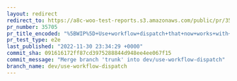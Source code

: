 ```yaml
---
layout: redirect
redirect_to: https://a8c-woo-test-reports.s3.amazonaws.com/public/pr/35705/e2e/index.html
pr_number: 35705
pr_title_encoded: "%5BWIP%5D+Use+workflow+dispatch+that+now+works+with+GITHUB_TOKEN"
pr_test_type: e2e
last_published: "2022-11-30 23:34:29 +0000"
commit_sha: 091616172ff87cd3975288844d948ee4ee067f15
commit_message: "Merge branch 'trunk' into dev/use-workflow-dispatch"
branch_name: dev/use-workflow-dispatch
---
```

